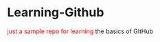 # Learning-Github
<span style="color:red">just a sample repo for learning</span> the basics of GitHub
